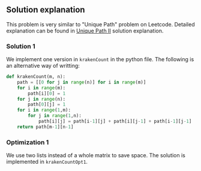 ## Solution explanation

This problem is very similar to "Unique Path" problem on Leetcode. Detailed explanation
can be found in [Unique Path II](https://github.com/xxks-kkk/shuati/tree/master/leetcode/63-UniquePathsII)
solution explanation.

### Solution 1

We implement one version in `krakenCount` in the python file. The following is an alternative way of writting:

```python
def krakenCount(m, n):
    path = [[0 for j in range(n)] for i in range(m)]
    for i in range(m):
        path[i][0] = 1
    for j in range(n):
        path[0][j] = 1
    for i in range(1,m):
        for j in range(1,n):
            path[i][j] = path[i-1][j] + path[i][j-1] + path[i-1][j-1]
    return path[m-1][n-1]
```

### Optimization 1

We use two lists instead of a whole matrix to save space. The solution is implemented in `krakenCountOpt1`.

